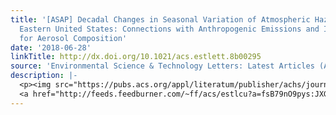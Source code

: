 ```yaml
---
title: '[ASAP] Decadal Changes in Seasonal Variation of Atmospheric Haze over the
  Eastern United States: Connections with Anthropogenic Emissions and Implications
  for Aerosol Composition'
date: '2018-06-28'
linkTitle: http://dx.doi.org/10.1021/acs.estlett.8b00295
source: 'Environmental Science & Technology Letters: Latest Articles (ACS Publications)'
description: |-
  <p><img src="https://pubs.acs.org/appl/literatum/publisher/achs/journals/content/estlcu/0/estlcu.ahead-of-print/acs.estlett.8b00295/20180628/images/medium/ez-2018-00295a_0003.gif" alt="TOC Graphic"/></p><div><cite>Environmental Science & Technology Letters</cite></div><div>DOI: 10.1021/acs.estlett.8b00295</div><div class="feedflare">
  <a href="http://feeds.feedburner.com/~ff/acs/estlcu?a=fsB79nO9pys:JXGbpSb5jOg:yIl2AUoC8zA"><img src="http://feeds.feedburner.com/~ff/acs/estlcu?d=yIl2AUoC8zA" borde
---
```

